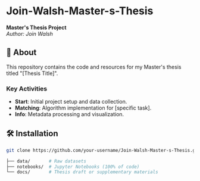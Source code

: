 # Join-Walsh-Master-s-Thesis  
**Master's Thesis Project**  
*Author: Join Walsh*  

## 📖 About  
This repository contains the code and resources for my Master's thesis titled "[Thesis Title]".  

### Key Activities  
- **Start**: Initial project setup and data collection.  
- **Matching**: Algorithm implementation for [specific task].  
- **Info**: Metadata processing and visualization.  

## 🛠️ Installation  
```bash
git clone https://github.com/your-username/Join-Walsh-Master-s-Thesis.git

├── data/       # Raw datasets
├── notebooks/  # Jupyter Notebooks (100% of code)
└── docs/       # Thesis draft or supplementary materials
